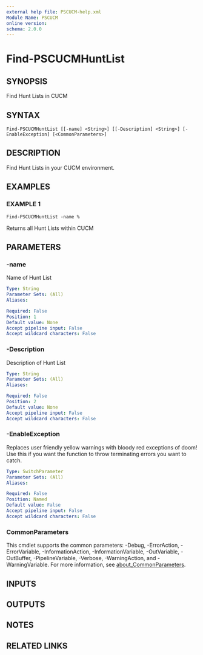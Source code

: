 ```yaml
---
external help file: PSCUCM-help.xml
Module Name: PSCUCM
online version:
schema: 2.0.0
---
```


# Find-PSCUCMHuntList

## SYNOPSIS
Find Hunt Lists in CUCM

## SYNTAX

```
Find-PSCUCMHuntList [[-name] <String>] [[-Description] <String>] [-EnableException] [<CommonParameters>]
```

## DESCRIPTION
Find Hunt Lists in your CUCM environment.

## EXAMPLES

### EXAMPLE 1
```
Find-PSCUCMHuntList -name %
```

Returns all Hunt Lists within CUCM

## PARAMETERS

### -name
Name of Hunt List

```yaml
Type: String
Parameter Sets: (All)
Aliases:

Required: False
Position: 1
Default value: None
Accept pipeline input: False
Accept wildcard characters: False
```

### -Description
Description of Hunt List

```yaml
Type: String
Parameter Sets: (All)
Aliases:

Required: False
Position: 2
Default value: None
Accept pipeline input: False
Accept wildcard characters: False
```

### -EnableException
Replaces user friendly yellow warnings with bloody red exceptions of doom!
Use this if you want the function to throw terminating errors you want to catch.

```yaml
Type: SwitchParameter
Parameter Sets: (All)
Aliases:

Required: False
Position: Named
Default value: False
Accept pipeline input: False
Accept wildcard characters: False
```

### CommonParameters
This cmdlet supports the common parameters: -Debug, -ErrorAction, -ErrorVariable, -InformationAction, -InformationVariable, -OutVariable, -OutBuffer, -PipelineVariable, -Verbose, -WarningAction, and -WarningVariable. For more information, see [about_CommonParameters](http://go.microsoft.com/fwlink/?LinkID=113216).

## INPUTS

## OUTPUTS

## NOTES

## RELATED LINKS
